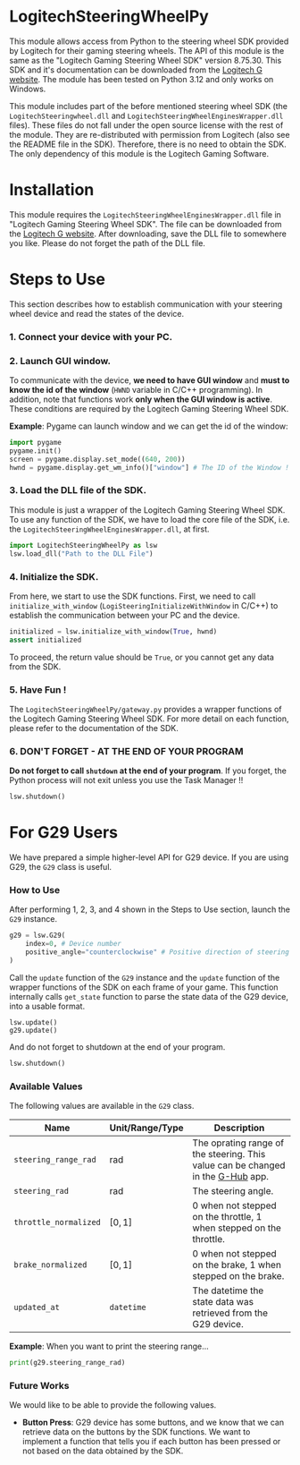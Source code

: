 # LogitechSteeringWheelPy

This module allows access from Python to the steering wheel SDK provided by Logitech for their gaming steering wheels. The API of this module is the same as the "Logitech Gaming Steering Wheel SDK" version 8.75.30. This SDK and it's documentation can be downloaded from the [Logitech G website](https://www.logitechg.com/en-us/innovation/developer-lab.html). The module has been tested on Python 3.12 and only works on Windows.  

This module includes part of the before mentioned steering wheel SDK (the `LogitechSteeringwheel.dll` and `LogitechSteeringWheelEnginesWrapper.dll` files). These files do not fall under the open source license with the rest of the module. They are re-distributed with permission from Logitech (also see the README file in the SDK). Therefore, there is no need to obtain the SDK. The only dependency of this module is the Logitech Gaming Software.

# Installation

This module requires the `LogitechSteeringWheelEnginesWrapper.dll` file in "Logitech Gaming Steering Wheel SDK".
The file can be downloaded from the [Logitech G website](https://www.logitechg.com/en-us/innovation/developer-lab.html).
After downloading, save the DLL file to somewhere you like.
Please do not forget the path of the DLL file.

# Steps to Use

This section describes how to establish communication with your steering wheel device and read the states of the device.

### 1. Connect your device with your PC.
### 2. Launch GUI window.
To communicate with the device, **we need to have GUI window** and **must to know the id of the window** (`HWND` variable in C/C++ programming).
In addition, note that functions work **only when the GUI window is active**.
These conditions are required by the Logitech Gaming Steering Wheel SDK.

**Example**: Pygame can launch window and we can get the id of the window:
```python
import pygame
pygame.init()
screen = pygame.display.set_mode((640, 200))
hwnd = pygame.display.get_wm_info()["window"] # The ID of the Window !
```
### 3. Load the DLL file of the SDK.
This module is just a wrapper of the Logitech Gaming Steering Wheel SDK.
To use any function of the SDK, we have to load the core file of the SDK, i.e. the `LogitechSteeringWheelEnginesWrapper.dll`, at first.
```python
import LogitechSteeringWheelPy as lsw
lsw.load_dll("Path to the DLL File")
```

### 4. Initialize the SDK.
From here, we start to use the SDK functions.
First, we need to call `initialize_with_window` (`LogiSteeringInitializeWithWindow` in C/C++) to establish the communication between your PC and the device.
```python
initialized = lsw.initialize_with_window(True, hwnd)
assert initialized
```
To proceed, the return value should be `True`, or you cannot get any data from the SDK.

### 5. Have Fun !
The `LogitechSteeringWheelPy/gateway.py` provides a wrapper functions of the Logitech Gaming Steering Wheel SDK.
For more detail on each function, please refer to the documentation of the SDK.

### 6. DON'T FORGET - AT THE END OF YOUR PROGRAM
**Do not forget to call `shutdown` at the end of your program**.
If you forget, the Python process will not exit unless you use the Task Manager !!
```python
lsw.shutdown()
```

# For G29 Users

We have prepared a simple higher-level API for G29 device.
If you are using G29, the `G29` class is useful.

### How to Use

After performing 1, 2, 3, and 4 shown in the Steps to Use section, launch the `G29` instance.
```python
g29 = lsw.G29(
    index=0, # Device number
    positive_angle="counterclockwise" # Positive direction of steering wheel angle
)
```

Call the `update` function of the `G29` instance and the `update` function of the wrapper functions of the SDK on each frame of your game.
This function internally calls `get_state` function to parse the state data of the G29 device, into a usable format.
```pyton
lsw.update()
g29.update()
```
And do not forget to shutdown at the end of your program.
```python
lsw.shutdown()
```

### Available Values

The following values are available in the `G29` class.

Name | Unit/Range/Type | Description
--- | --- | ---
`steering_range_rad` | rad | The oprating range of the steering. This value can be changed in the [G-Hub](https://www.logitechg.com/en-us/innovation/g-hub.html) app.
`steering_rad` | rad | The steering angle.
`throttle_normalized` | $[0,1]$ | 0 when not stepped on the throttle, 1 when stepped on the throttle.
`brake_normalized` | $[0,1]$ | 0 when not stepped on the brake, 1 when stepped on the brake.
`updated_at` | `datetime` | The datetime the state data was retrieved from the G29 device.

**Example**: When you want to print the steering range...
```python
print(g29.steering_range_rad)
```

### Future Works

We would like to be able to provide the following values.

* **Button Press**: G29 device has some buttons, and we know that we can retrieve data on the buttons by the SDK functions. We want to implement a function that tells you if each button has been pressed or not based on the data obtained by the SDK.
